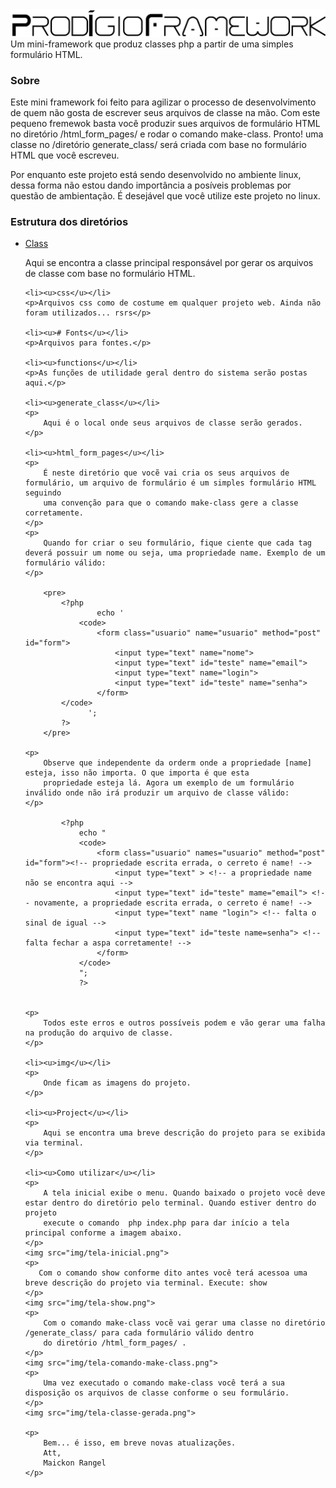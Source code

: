 <img src="img/logo.gif">
Um mini-framework que produz classes php a partir de uma simples formulário HTML.

<h3>Sobre</h3>
<p>
    Este mini framework foi feito para agilizar o processo de desenvolvimento de quem não gosta de escrever
    seus arquivos de classe na mão. Com este pequeno fremewok basta você produzir sues arquivos de
    formulário HTML no diretório /html_form_pages/ e rodar o comando make-class. Pronto! uma classe
    no /diretório generate_class/ será criada com base no formulário HTML que você escreveu.
</p>

<p>
    Por enquanto este projeto está sendo desenvolvido no ambiente linux, dessa forma não estou dando importância
    a posíveis problemas por questão de ambientação. É desejável que você utilize este projeto no linux.
</p>

<h3>Estrutura dos diretórios</h3>
<ul>
    <li><u>Class</u></li>
    <p>Aqui se encontra a classe principal responsável por gerar os arquivos de classe com base no formulário HTML.</p>

    <li><u>css</u></li>
    <p>Arquivos css como de costume em qualquer projeto web. Ainda não foram utilizados... rsrs</p>

    <li><u># Fonts</u></li>
    <p>Arquivos para fontes.</p>

    <li><u>functions</u></li>
    <p>As funções de utilidade geral dentro do sistema serão postas aqui.</p>

    <li><u>generate_class</u></li>
    <p>
        Aqui é o local onde seus arquivos de classe serão gerados.
    </p>

    <li><u>html_form_pages</u></li>
    <p>
        É neste diretório que vocẽ vai cria os seus arquivos de formulário, um arquivo de formulário é um simples formulário HTML seguindo
        uma convenção para que o comando make-class gere a classe corretamente.
    </p>
    <p>
        Quando for criar o seu formulário, fique ciente que cada tag deverá possuir um nome ou seja, uma propriedade name. Exemplo de um formulário válido:
    </p>

        <pre>
            <?php
                    echo '
                <code>
                    <form class="usuario" name="usuario" method="post" id="form">
                        <input type="text" name="nome">
                        <input type="text" id="teste" name="email">
                        <input type="text" name="login">
                        <input type="text" id="teste" name="senha">
                    </form>
            </code>
                  ';
            ?>
        </pre>

    <p>
        Observe que independente da orderm onde a propriedade [name] esteja, isso não importa. O que importa é que esta
        propriedade esteja lá. Agora um exemplo de um formulário inválido onde não irá produzir um arquivo de classe válido:
    </p>

            <?php
                echo "
                <code>
                    <form class="usuario" names="usuario" method="post" id="form"><!-- propriedade escrita errada, o cerreto é name! -->
                        <input type="text" > <!-- a propriedade name não se encontra aqui -->
                        <input type="text" id="teste" mame="email"> <!-- novamente, a propriedade escrita errada, o cerreto é name! -->
                        <input type="text" name "login"> <!-- falta o sinal de igual -->
                        <input type="text" id="teste name=senha"> <!-- falta fechar a aspa corretamente! -->
                    </form>
                </code>
                ";
                ?>


    <p>
        Todos este erros e outros possíveis podem e vão gerar uma falha na produção do arquivo de classe.
    </p>

    <li><u>img</u></li>
    <p>
        Onde ficam as imagens do projeto.
    </p>

    <li><u>Project</u></li>
    <p>
        Aqui se encontra uma breve descrição do projeto para se exibida via terminal.
    </p>

    <li><u>Como utilizar</u></li>
    <p>
        A tela inicial exibe o menu. Quando baixado o projeto você deve estar dentro do diretório pelo terminal. Quando estiver dentro do projeto
        execute o comando  php index.php para dar início a tela principal conforme a imagem abaixo.
    </p>
    <img src="img/tela-inicial.png">
    <p>
       Com o comando show conforme dito antes você terá acessoa uma breve descrição do projeto via terminal. Execute: show
    </p>
    <img src="img/tela-show.png">
    <p>
        Com o comando make-class vocẽ vai gerar uma classe no diretório /generate_class/ para cada formulário válido dentro
        do diretório /html_form_pages/ .
    </p>
    <img src="img/tela-comando-make-class.png">
    <p>
        Uma vez executado o comando make-class você terá a sua disposição os arquivos de classe conforme o seu formulário.
    </p>
    <img src="img/tela-classe-gerada.png">

    <p>
        Bem... é isso, em breve novas atualizações.
        Att,
        Maickon Rangel
    </p>
</ul>